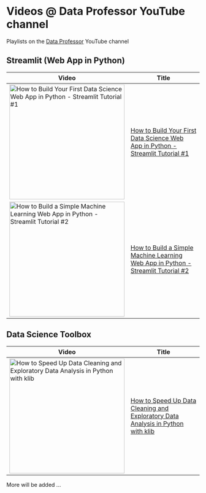 # Videos @ Data Professor YouTube channel

Playlists on the [Data Professor](http://youtube.com/dataprofessor) YouTube channel

## Streamlit (Web App in Python)

Video | Title
---|---
<a href="https://youtu.be/ZZ4B0QUHuNc"><img src="http://img.youtube.com/vi/ZZ4B0QUHuNc/0.jpg" alt="How to Build Your First Data Science Web App in Python - Streamlit Tutorial #1" title="How to Build Your First Data Science Web App in Python - Streamlit Tutorial #1" width="300" /></a> | [How to Build Your First Data Science Web App in Python - Streamlit Tutorial #1](https://youtu.be/ZZ4B0QUHuNc)
<a href="https://youtu.be/8M20LyCZDOY"><img src="http://img.youtube.com/vi/8M20LyCZDOY/0.jpg" alt="How to Build a Simple Machine Learning Web App in Python - Streamlit Tutorial #2" title="How to Build a Simple Machine Learning Web App in Python - Streamlit Tutorial #2" width="300" /></a> | [How to Build a Simple Machine Learning Web App in Python - Streamlit Tutorial #2](https://youtu.be/8M20LyCZDOY)

## Data Science Toolbox

Video | Title
---|---
<a href="https://youtu.be/URjJVEeZxxU"><img src="http://img.youtube.com/vi/URjJVEeZxxU/0.jpg" alt="How to Speed Up Data Cleaning and Exploratory Data Analysis in Python with klib" title="How to Speed Up Data Cleaning and Exploratory Data Analysis in Python with klib" width="300" /></a> | [How to Speed Up Data Cleaning and Exploratory Data Analysis in Python with klib](https://youtu.be/URjJVEeZxxU)



More will be added ...
